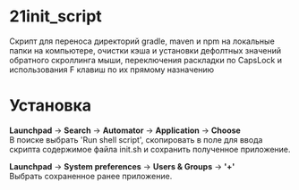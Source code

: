 # 21init_script
Скрипт для переноса директорий gradle, maven и npm на локальные папки на компьютере, очистки кэша и установки дефолтных значений обратного скроллинга мыши, переключения раскладки по CapsLock и использования F клавиш по их прямому назначению

# Установка 
**Launchpad** -> **Search** -> **Automator** -> **Application** -> **Choose**<br />
В поиске выбрать 'Run shell script', скопировать в поле для ввода скрипта содержимое файла init.sh и сохранить полученное приложение.

**Launchpad** -> **System preferences** -> **Users & Groups** -> **'+'**<br />
Выбрать сохраненное ранее приложение.
